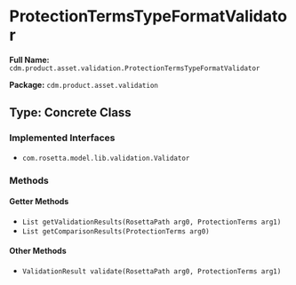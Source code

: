 # ProtectionTermsTypeFormatValidator

**Full Name:** `cdm.product.asset.validation.ProtectionTermsTypeFormatValidator`

**Package:** `cdm.product.asset.validation`

## Type: Concrete Class

### Implemented Interfaces

- `com.rosetta.model.lib.validation.Validator`

### Methods

#### Getter Methods

- `List getValidationResults(RosettaPath arg0, ProtectionTerms arg1)`
- `List getComparisonResults(ProtectionTerms arg0)`

#### Other Methods

- `ValidationResult validate(RosettaPath arg0, ProtectionTerms arg1)`

